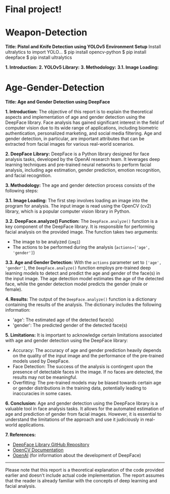 # Final project!
# Weapon-Detection

**Title: Pistol and Knife Detection using YOLOv5**
**Environment Setup**
Install ultralytics to import YOLO...
    $ pip install opencv-python
    $ pip install deepface
    $ pip install ultralytics


**1. Introduction:**
**2. YOLOv5 Library:**
**3. Methodology:**
**3.1. Image Loading:**


# Age-Gender-Detection

**Title: Age and Gender Detection using DeepFace**

**1. Introduction:**
The objective of this report is to explain the theoretical aspects and implementation of age and gender detection using the DeepFace library. Face analysis has gained significant interest in the field of computer vision due to its wide range of applications, including biometric authentication, personalized marketing, and social media filtering. Age and gender detection, in particular, are important attributes that can be extracted from facial images for various real-world scenarios.

**2. DeepFace Library:**
DeepFace is a Python library designed for face analysis tasks, developed by the OpenAI research team. It leverages deep learning techniques and pre-trained neural networks to perform facial analysis, including age estimation, gender prediction, emotion recognition, and facial recognition.

**3. Methodology:**
The age and gender detection process consists of the following steps:

**3.1. Image Loading:**
The first step involves loading an image into the program for analysis. The input image is read using the OpenCV (cv2) library, which is a popular computer vision library in Python.

**3.2. DeepFace.analyze() Function:**
The `DeepFace.analyze()` function is a key component of the DeepFace library. It is responsible for performing facial analysis on the provided image. The function takes two arguments:
- The image to be analyzed (`img1`)
- The actions to be performed during the analysis (`actions=['age', 'gender']`)

**3.3. Age and Gender Detection:**
With the `actions` parameter set to `['age', 'gender']`, the `DeepFace.analyze()` function employs pre-trained deep learning models to detect and predict the age and gender of the face(s) in the input image. The age detection model estimates the age of the detected face, while the gender detection model predicts the gender (male or female).

**4. Results:**
The output of the `DeepFace.analyze()` function is a dictionary containing the results of the analysis. The dictionary includes the following information:
- 'age': The estimated age of the detected face(s)
- 'gender': The predicted gender of the detected face(s)

**5. Limitations:**
It is important to acknowledge certain limitations associated with age and gender detection using the DeepFace library:
- Accuracy: The accuracy of age and gender prediction heavily depends on the quality of the input image and the performance of the pre-trained models used by DeepFace.
- Face Detection: The success of the analysis is contingent upon the presence of detectable faces in the image. If no faces are detected, the results may not be meaningful.
- Overfitting: The pre-trained models may be biased towards certain age or gender distributions in the training data, potentially leading to inaccuracies in some cases.

**6. Conclusion:**
Age and gender detection using the DeepFace library is a valuable tool in face analysis tasks. It allows for the automated estimation of age and prediction of gender from facial images. However, it is essential to understand the limitations of the approach and use it judiciously in real-world applications.

**7. References:**
- [DeepFace Library GitHub Repository](https://github.com/serengil/deepface)
- [OpenCV Documentation](https://docs.opencv.org/)
- [OpenAI](https://openai.com/) (for information about the development of DeepFace)

---
Please note that this report is a theoretical explanation of the code provided earlier and doesn't include actual code implementation. The report assumes that the reader is already familiar with the concepts of deep learning and facial analysis.
